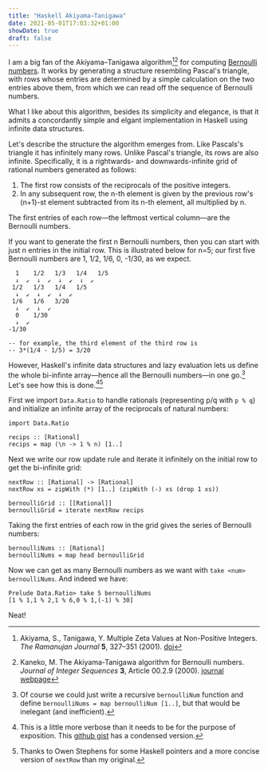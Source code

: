 ```yaml
---
title: "Haskell Akiyama–Tanigawa"
date: 2021-05-01T17:03:32+01:00
showDate: true
draft: false
---
```


I am a big fan of the Akiyama–Tanigawa algorithm[^1][^2] for computing [Bernoulli numbers](https://en.wikipedia.org/wiki/Bernoulli_number). 
It works by generating a structure resembling Pascal's triangle, with rows whose entries are determined by a simple calculation on the two entries above them, from which we can read off the sequence of Bernoulli numbers. 

What I like about this algorithm, besides its simplicity and elegance, is that it admits a concordantly simple and elgant implementation in Haskell using infinite data structures.

Let's describe the structure the algorithm emerges from. Like Pascals's triangle it has infinitely many rows. Unlike Pascal's triangle, its rows are also infinite. Specifically, it is a rightwards- and downwards-infinite grid of rational numbers generated as follows:
1. The first row consists of the reciprocals of the positive integers.
2. In any subsequent row, the n-th element is given by the previous row's (n+1)-st element subtracted from its n-th element, all multiplied by n.

The first entries of each row—the leftmost vertical column—are the Bernoulli numbers.

If you want to generate the first n Bernoulli numbers, then you can start with just n entries in the initial row. This is illustrated below for n=5; our first five Bernoulli numbers are 1, 1/2, 1/6, 0, -1/30, as we expect.
```
  1    1/2   1/3   1/4   1/5
  ↓  ↙  ↓  ↙  ↓  ↙  ↓  ↙  
 1/2   1/3   1/4   1/5
  ↓  ↙  ↓  ↙  ↓  ↙  
 1/6   1/6   3/20  
  ↓  ↙  ↓  ↙ 
  0    1/30  
  ↓  ↙    
-1/30   

-- for example, the third element of the third row is
-- 3*(1/4 - 1/5) = 3/20
```

However, Haskell's infinite data structures and lazy evaluation lets us define the whole bi-infinte array—hence all the Bernoulli numbers—in one go.[^3] Let's see how this is done.[^4][^5]

First we import `Data.Ratio` to handle rationals (representing p/q with `p % q`) and initialize an infinite array of the reciprocals of natural numbers:

```
import Data.Ratio

recips :: [Rational]
recips = map (\n -> 1 % n) [1..]
```

Next we write our row update rule and iterate it infinitely on the initial row to get the bi-infinite grid:

```
nextRow :: [Rational] -> [Rational]
nextRow xs = zipWith (*) [1..] (zipWith (-) xs (drop 1 xs))

bernoulliGrid :: [[Rational]]
bernoulliGrid = iterate nextRow recips
```

Taking the first entries of each row in the grid gives the series of Bernoulli numbers:

```
bernoulliNums :: [Rational]
bernoulliNums = map head bernoulliGrid
```

Now we can get as many Bernoulli numbers as we want with `take <num> bernoulliNums`. And indeed we have:
```
Prelude Data.Ratio> take 5 bernoulliNums 
[1 % 1,1 % 2,1 % 6,0 % 1,(-1) % 30]
```

Neat!

[^1]: Akiyama, S., Tanigawa, Y. Multiple Zeta Values at Non-Positive Integers. *The Ramanujan Journal* **5**, 327–351 (2001).
[doi](https://doi.org/10.1023/A:1013981102941)

[^2]: Kaneko, M.  The Akiyama-Tanigawa algorithm for Bernoulli numbers. *Journal of Integer Sequences* **3**, Article 00.2.9 (2000).
[journal webpage](https://cs.uwaterloo.ca/journals/JIS/VOL3/KANEKO/AT-kaneko.html)

[^3]: Of course we could just write a recursive `bernoulliNum` function and define `bernoulliNums = map bernoulliNum [1..]`, but that would be inelegant (and inefficient).

[^4]: This is a little more verbose than it needs to be for the purpose of exposition. This [github gist](https://gist.github.com/tkmharris/00e10d6341d3f9ce4f343302a51bb129) has a condensed version. 

[^5]: Thanks to Owen Stephens for some Haskell pointers and a more concise version of `nextRow` than my original.